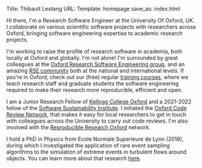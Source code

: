 Title: Thibault Lestang
URL:
Template: homepage
save_as: index.html

Hi there, I'm a Research Software Engineer at the University Of Oxford, UK.
I collaborate on various scientific software projects with researchers across Oxford, bringing software engineering expertise to academic research projects.

I'm working to raise the profile of research software in academia, both locally at Oxford and globally.
I'm not alone!
I'm surrounded by great colleagues at the [Oxford Research Software Engineering group](https://www.rse.ox.ac.uk), and an amazing [RSE community](https://researchsoftware.org) both at the national and international levels.
If you're in Oxford, check out our (free) regular [training courses](https://www.rse.ox.ac.uk/training), where we teach research staff and graduate students the software engineering required to make their research more reproducible, efficient and open.

I am a Junior Research Fellow of [Kellogg College Oxford](https://www.kellogg.ox.ac.uk) and a 2021-2022 fellow of the [Software Sustainability Institute](https://www.software.ac.uk/about/fellows). I initiated the [Oxford Code Review Network](https://github.com/OxfordCodeReviewNet/forum), that makes it easy for local researchers to get in touch with colleagues across the University to carry out code reviews.
I'm also involved with the [Reproducible Research Oxford](https://ox.ukrn.org) network.

I hold a PhD in Physics from Ecole Normale Superieure de Lyon (2018), during which I investigated the application of rare event sampling algorithms to the simulation of extreme events in turbulent flows around objects. You can learn more about that research [here](https://www.cambridge.org/core/journals/journal-of-fluid-mechanics/article/numerical-study-of-extreme-mechanical-force-exerted-by-a-turbulent-flow-on-a-bluff-body-by-direct-and-rareevent-sampling-techniques/AF7125593B78B17A8CA9958E0985D55B).

